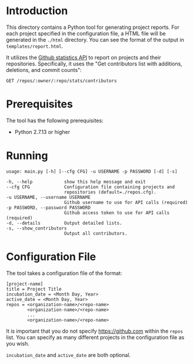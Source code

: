 # Introduction
This directory contains a Python tool for generating project reports. For each project specified in the configuration file, a HTML file will be generated in the `./html` directory. You can see the format of the output in `templates/report.html`.

It utilizes the [Github statistics API](https://developer.github.com/v3/repos/statistics/) to report on projects and their repositories. Specifically, it uses the "Get contributors list with additions, deletions, and commit counts":
```
GET /repos/:owner/:repo/stats/contributors
```

# Prerequisites
The tool has the following prerequisites:
- Python 2.7.13 or higher

# Running
```
usage: main.py [-h] [--cfg CFG] -u USERNAME -p PASSWORD [-d] [-s]

-h, --help            show this help message and exit
--cfg CFG             Configuration file containing projects and
                      repositories (default=./repos.cfg).
-u USERNAME, --username USERNAME
                      Github username to use for API calls (required)
-p PASSWORD, --password PASSWORD
                      Github access token to use for API calls (required)
-d, --details         Output detailed lists.
-s, --show_contributors
                      Output all contributors.
```

# Configuration File
The tool takes a configuration file of the format:

```
[project-name]
title = Project Title
incubation_date = <Month Day, Year>
active_date = <Month Day, Year>
repos = <organization-name>/<repo-name>
        <organization-name>/<repo-name>
        ...
        <organization-name>/<repo-name>
```

It is important that you do not specify https://github.com within the `repos` list. You can specify as many different projects in the configuration file as you wish.

`incubation_date` and `active_date` are both optional.
